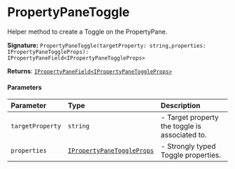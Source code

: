 # PropertyPaneToggle

Helper method to create a Toggle on the PropertyPane.

**Signature:** ``PropertyPaneToggle(targetProperty: string,properties: IPropertyPaneToggleProps): IPropertyPaneField<IPropertyPaneToggleProps>``

**Returns**: [`IPropertyPaneField<IPropertyPaneToggleProps>`](../sp-client-preview/ipropertypanefield.md)



#### Parameters


| Parameter	   | Type    | Description |
|:-------------|:---------------|:------------|
| `targetProperty`    | `string` | - Target property the toggle is associated to. |
| `properties`    | [`IPropertyPaneToggleProps`](../sp-client-preview/ipropertypanetoggleprops.md) | - Strongly typed Toggle properties. |

